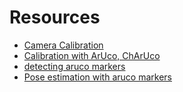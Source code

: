 # Resources

- [Camera Calibration](https://docs.opencv.org/3.4/dc/dbb/tutorial_py_calibration.html)
- [Calibration with ArUco, ChArUco](https://docs.opencv.org/3.4/da/d13/tutorial_aruco_calibration.html)
- [detecting aruco markers](https://pyimagesearch.com/2020/12/21/detecting-aruco-markers-with-opencv-and-python/)
- [Pose estimation with aruco markers](https://docs.opencv.org/4.x/d5/dae/tutorial_aruco_detection.html)